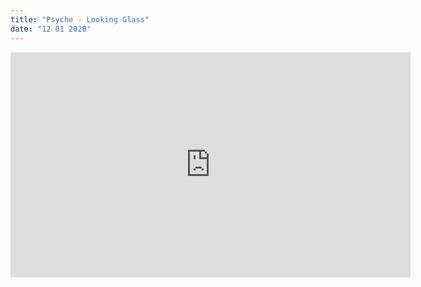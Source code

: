```yaml
---
title: "Psyche - Looking Glass"
date: "12 01 2020"
---
```


<iframe
      src="https://www.youtube.com/embed/N5TheLEo8rw"
      title="titrevideo"
      allow="accelerometer; autoplay; encrypted-media; gyroscope; picture-in-picture"
      frameBorder="0"
      webkitallowfullscreen="true"
      mozallowfullscreen="true"
      allowFullScreen
      width="640" 
      height="360"
    />


